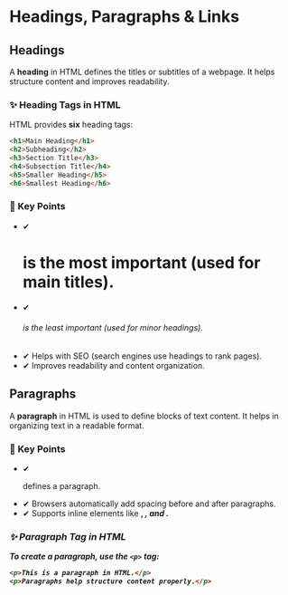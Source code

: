 # Headings, Paragraphs & Links

## Headings
A **heading** in HTML defines the titles or subtitles of a webpage. It helps structure content and improves readability.  

### ✨ Heading Tags in HTML  
HTML provides **six** heading tags:  

```html
<h1>Main Heading</h1>
<h2>Subheading</h2>
<h3>Section Title</h3>
<h4>Subsection Title</h4>
<h5>Smaller Heading</h5>
<h6>Smallest Heading</h6>
```
### 📌 Key Points
- ✔ <h1> is the most important (used for main titles).
- ✔ <h6> is the least important (used for minor headings).
- ✔ Helps with SEO (search engines use headings to rank pages).
- ✔ Improves readability and content organization.

## Paragraphs
A **paragraph** in HTML is used to define blocks of text content. It helps in organizing text in a readable format.  

### 📌 Key Points
- ✔ <p> defines a paragraph.
- ✔ Browsers automatically add spacing before and after paragraphs.
- ✔ Supports inline elements like <b>, <i>, and <a>.

### ✨ Paragraph Tag in HTML  
To create a paragraph, use the `<p>` tag:  
```html
<p>This is a paragraph in HTML.</p>
<p>Paragraphs help structure content properly.</p>
```